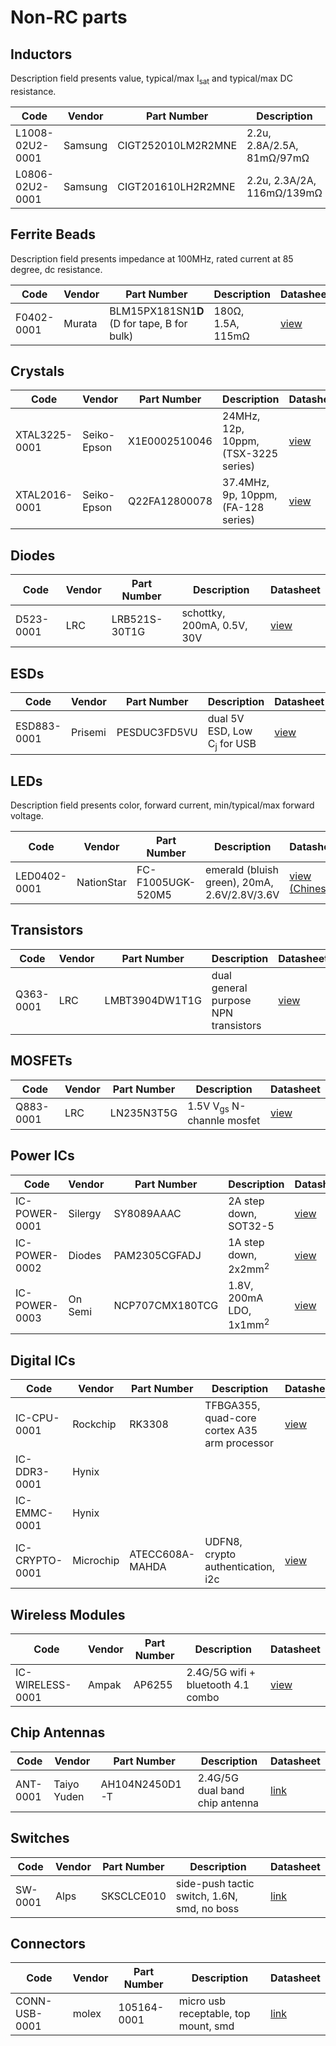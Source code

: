 # Non-RC parts

## Inductors

Description field presents value, typical/max I<sub>sat</sub> and typical/max DC resistance.

|Code|Vendor|Part Number|Description|Datasheet|
|-|-|-|-|-|
|L1008-02U2-0001|Samsung|CIGT252010LM2R2MNE|2.2u, 2.8A/2.5A, 81mΩ/97mΩ|[view](datasheets/CIGT252010LM2R2MNE.pdf)|
|L0806-02U2-0001|Samsung|CIGT201610LH2R2MNE|2.2u, 2.3A/2A, 116mΩ/139mΩ|[view](datasheets/CIGT201610LH2R2MNE.pdf)

## Ferrite Beads

Description field presents impedance at 100MHz, rated current at 85 degree, dc resistance.

|Code|Vendor|Part Number|Description|Datasheet|
|-|-|-|-|-|
|F0402-0001|Murata|BLM15PX181SN1**D** (D for tape, B for bulk)|180Ω, 1.5A, 115mΩ|[view](datasheets/BLM15_SN.pdf)|

## Crystals

|Code|Vendor|Part Number|Description|Datasheet|
|-|-|-|-|-|
|XTAL3225-0001|Seiko-Epson|X1E0002510046|24MHz, 12p, 10ppm, (TSX-3225 series)|[view](datasheets/TSX-3225.pdf)|
|XTAL2016-0001|Seiko-Epson|Q22FA12800078|37.4MHz, 9p, 10ppm, (FA-128 series)|[view](datasheets/FA-128.pdf)|


## Diodes

|Code|Vendor|Part Number|Description|Datasheet|
|-|-|-|-|-|
|D523-0001|LRC|LRB521S-30T1G|schottky, 200mA, 0.5V, 30V|[view](datasheets/LRB521S-30T1G.pdf)|



## ESDs

|Code|Vendor|Part Number|Description|Datasheet|
|-|-|-|-|-|
|ESD883-0001|Prisemi|PESDUC3FD5VU|dual 5V ESD, Low C<sub>j</sub> for USB|[view](datasheets/PESDUC3FD5VU.pdf)|

## LEDs

Description field presents color, forward current, min/typical/max forward voltage.

|Code|Vendor|Part Number|Description|Datasheet|
|-|-|-|-|-|
|LED0402-0001|NationStar|FC-F1005UGK-520M5|emerald (bluish green), 20mA, 2.6V/2.8V/3.6V|[view (Chinese)](datasheets/FC-F1005UGK-520M5.pdf)|

## Transistors

|Code|Vendor|Part Number|Description|Datasheet|
|-|-|-|-|-|
|Q363-0001|LRC|LMBT3904DW1T1G|dual general purpose NPN transistors|[view](datasheets/LMBT3904DW1T1G.pdf)|

## MOSFETs
|Code|Vendor|Part Number|Description|Datasheet|
|-|-|-|-|-|
|Q883-0001|LRC|LN235N3T5G|1.5V V<sub>gs</sub> N-channle mosfet|[view](datasheets/LN235N3T5G.pdf)|



## Power ICs

|Code|Vendor|Part Number|Description|Datasheet|
|-|-|-|-|-|
|IC-POWER-0001|Silergy|SY8089AAAC|2A step down, SOT32-5|[view](datasheets/SY8089.pdf)|
|IC-POWER-0002|Diodes|PAM2305CGFADJ|1A step down, 2x2mm<sup>2</sup>|[view](datasheets/PAM2305.pdf)|
|IC-POWER-0003|On Semi|NCP707CMX180TCG|1.8V, 200mA LDO, 1x1mm<sup>2</sup>|[view](datasheets/NCP707.pdf)|

## Digital ICs

|Code|Vendor|Part Number|Description|Datasheet|
|-|-|-|-|-|
|IC-CPU-0001|Rockchip|RK3308|TFBGA355, quad-core cortex A35 arm processor|[view](datasheets/RK3308-V1.4.pdf)|
|IC-DDR3-0001|Hynix|
|IC-EMMC-0001|Hynix|
|IC-CRYPTO-0001|Microchip|ATECC608A-MAHDA|UDFN8, crypto authentication, i2c|[view](ATECC608A.pdf)|

## Wireless Modules

|Code|Vendor|Part Number|Description|Datasheet|
|-|-|-|-|-|
|IC-WIRELESS-0001|Ampak|AP6255|2.4G/5G wifi + bluetooth 4.1 combo|[view](datasheets/AP6255-V1.1.pdf)|


## Chip Antennas

|Code|Vendor|Part Number|Description|Datasheet|
|-|-|-|-|-|
|ANT-0001|Taiyo Yuden|AH104N2450D1-T|2.4G/5G dual band chip antenna|[link](https://ds.yuden.co.jp/TYCOMPAS/or/detail?pn=AH104N2450D1-T)|

## Switches

|Code|Vendor|Part Number|Description|Datasheet|
|-|-|-|-|-|
|SW-0001|Alps|SKSCLCE010|side-push tactic switch, 1.6N, smd, no boss|[link](https://www.alps.com/prod/info/E/HTML/Tact/SurfaceMount/SKSC/SKSCLCE010.html)|

## Connectors

|Code|Vendor|Part Number|Description|Datasheet|
|-|-|-|-|-|
|CONN-USB-0001|molex|105164-0001|micro usb receptable, top mount, smd|[link](https://www.molex.com/molex/products/datasheet.jsp?part=active/1051640001_IO_CONNECTORS.xml)|








